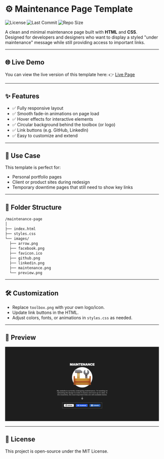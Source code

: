 
# ⚙️ Maintenance Page Template

![License](https://img.shields.io/badge/license-MIT-blue.svg)
![Last Commit](https://img.shields.io/github/last-commit/iwyo/html-css-maintenance)
![Repo Size](https://img.shields.io/github/repo-size/iwyo/html-css-maintenance)

A clean and minimal maintenance page built with **HTML** and **CSS**.  
Designed for developers and designers who want to display a styled "under maintenance" message while still providing access to important links.

---

## 🌐 Live Demo

You can view the live version of this template here:
👉 [Live Page](https://iwyo.github.io/html-css-maintenance/)

---

## ✨ Features

- ✅ Fully responsive layout  
- ✅ Smooth fade-in animations on page load  
- ✅ Hover effects for interactive elements  
- ✅ Circular background behind the toolbox (or logo)  
- ✅ Link buttons (e.g. GitHub, LinkedIn)  
- ✅ Easy to customize and extend

---

## 🚀 Use Case

This template is perfect for:

- Personal portfolio pages  
- Client or product sites during redesign  
- Temporary downtime pages that still need to show key links

---

## 📂 Folder Structure

```
/maintenance-page
│
├── index.html
├── styles.css
└── images/
  ├── arrow.png
  ├── facebook.png
  ├── favicon.ico
  ├── github.png
  ├── linkedin.png
  ├── maintenance.png
  └── preview.png
```

---

## 🛠️ Customization

- Replace `toolbox.png` with your own logo/icon.
- Update link buttons in the HTML.
- Adjust colors, fonts, or animations in `styles.css` as needed.

---

## 📸 Preview

![Maintenance Page Screenshot](images/preview.png)


---

## 📄 License

This project is open-source under the MIT License.
